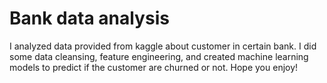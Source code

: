 # Bank data analysis
I analyzed data provided from kaggle about customer in certain bank. I did some data cleansing, feature engineering, and created machine learning models to predict if the customer are churned or not. Hope you enjoy!
